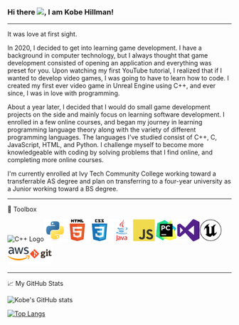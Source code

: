 ### Hi there <img src="https://raw.githubusercontent.com/MartinHeinz/MartinHeinz/master/wave.gif" width="30px">, I am Kobe Hillman!

---

It was love at first sight.

In 2020, I decided to get into learning game development. I have a background in computer technology, but I always thought that game development consisted of opening an application and everything was preset for you. Upon watching my first YouTube tutorial, I realized that if I wanted to develop video games, I was going to have to learn how to code. I created my first ever video game in Unreal Engine using C++, and ever since, I was in love with programming.
 
About a year later, I decided that I would do small game development projects on the side and mainly focus on learning software development. I enrolled in a few online courses, and began my journey in learning programming language theory along with the variety of different programming languages. The languages I've studied consist of C++, C, JavaScript, HTML, and Python. I challenge myself to become more knowledgeable with coding by solving problems that I find online, and completing more online courses.

I'm currently enrolled at Ivy Tech Community College working toward a transferrable AS degree and plan on transferring to a four-year university as a Junior working toward a BS degree.

---

🧰 Toolbox

<img src="https://cdn.worldvectorlogo.com/logos/c.svg" alt="C++ Logo" width="50" height="50" /><img src="https://github.com/devicons/devicon/blob/master/icons/python/python-original.svg" alt= "Python Logo" width="50" height="50" /><img src="https://github.com/devicons/devicon/blob/master/icons/html5/html5-original-wordmark.svg" alt="HTML Logo" width="50" height="50" /><img src="https://github.com/devicons/devicon/blob/master/icons/css3/css3-original-wordmark.svg" alt="CSS Logo" width="50" height="50" /><img src="https://github.com/devicons/devicon/blob/master/icons/java/java-original-wordmark.svg" alt="Java Logo" width="50" height="50" /><img src="https://github.com/devicons/devicon/blob/master/icons/javascript/javascript-original.svg" alt="JavaScript Logo" width="50" height="50" /><img src="https://github.com/devicons/devicon/blob/master/icons/pycharm/pycharm-original.svg" alt="PyCharm Logo" width="50" height="50" /><img src="https://github.com/devicons/devicon/blob/master/icons/visualstudio/visualstudio-plain.svg" alt="Visual Studio Logo" width="50" height="50" /><img src="https://github.com/devicons/devicon/blob/master/icons/unrealengine/unrealengine-original.svg" alt="Unreal Engine Logo" width="50" height="50" /><img src="https://github.com/devicons/devicon/blob/master/icons/amazonwebservices/amazonwebservices-original-wordmark.svg" alt="AWS Logo" width="50" height="50" /><img src="https://github.com/devicons/devicon/blob/master/icons/git/git-original-wordmark.svg" alt="Git Logo" width="50" height="50" />

---

📈 My GitHub Stats

![Kobe's GitHub stats](https://github-readme-stats.vercel.app/api?username=kobehillman&show_icons=true&theme=tokyonight)

[![Top Langs](https://github-readme-stats.vercel.app/api/top-langs/?username=kobehillman&layout=compact&show_icons=true&theme=tokyonight)](https://github.com/kobehillman/github-readme-stats)


<!--
**kobehillman/kobehillman** is a ✨ _special_ ✨ repository because its `README.md` (this file) appears on your GitHub profile.

Here are some ideas to get you started:

- 🔭 I’m currently working on ...
- 🌱 I’m currently learning ...
- 👯 I’m looking to collaborate on ...
- 🤔 I’m looking for help with ...
- 💬 Ask me about ...
- 📫 How to reach me: ...
- 😄 Pronouns: ...
- ⚡ Fun fact: ...
-->
